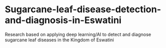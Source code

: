# Sugarcane-leaf-disease-detection-and-diagnosis-in-Eswatini
Research based on applying deep learning/AI to detect and diagnose sugarcane leaf diseases in the Kingdom of Eswatini
